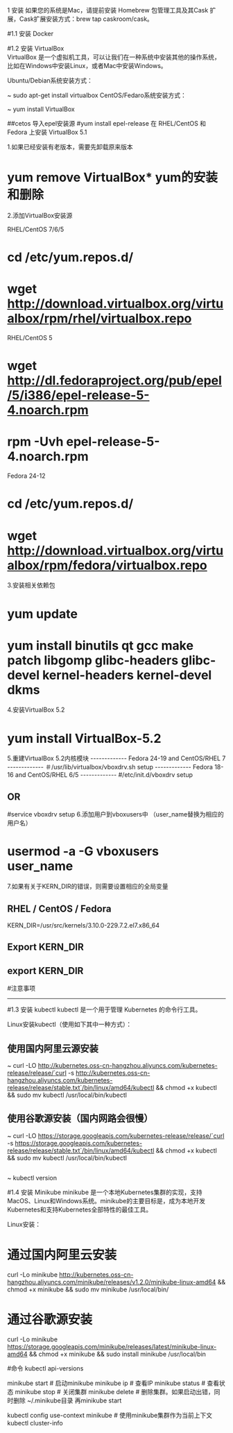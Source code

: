 1 安装
如果您的系统是Mac，请提前安装 Homebrew 包管理工具及其Cask 扩展，Cask扩展安装方式：brew tap caskroom/cask。

#1.1 安装 Docker

#1.2 安装 VirtualBox  
VirtualBox 是一个虚拟机工具，可以让我们在一种系统中安装其他的操作系统，比如在Windows中安装Linux，或者Mac中安装Windows。

Ubuntu/Debian系统安装方式：

~ sudo apt-get install virtualbox
CentOS/Fedaro系统安装方式：

~ yum install VirtualBox

##cetos
导入epel安装源 
#yum  install epel-release
在 RHEL/CentOS 和 Fedora 上安装 VirtualBox 5.1

1.如果已经安装有老版本，需要先卸载原来版本

# yum remove VirtualBox*   yum的安装和删除
 2.添加VirtualBox安装源

 RHEL/CentOS 7/6/5
# cd /etc/yum.repos.d/
# wget http://download.virtualbox.org/virtualbox/rpm/rhel/virtualbox.repo 
RHEL/CentOS 5
# wget http://dl.fedoraproject.org/pub/epel/5/i386/epel-release-5-4.noarch.rpm
# rpm -Uvh epel-release-5-4.noarch.rpm
Fedora 24-12
# cd /etc/yum.repos.d/

# wget http://download.virtualbox.org/virtualbox/rpm/fedora/virtualbox.repo
3.安装相关依赖包
# yum update
# yum install binutils qt gcc make patch libgomp glibc-headers glibc-devel kernel-headers kernel-devel dkms
4.安装VirtualBox 5.2
# yum install VirtualBox-5.2
 5.重建VirtualBox 5.2内核模块
------------- Fedora 24-19 and CentOS/RHEL 7 -------------
＃/usr/lib/virtualbox/vboxdrv.sh setup
------------- Fedora 18-16 and CentOS/RHEL 6/5 -------------
#/etc/init.d/vboxdrv setup
## OR ##
#service vboxdrv setup
 6.添加用户到vboxusers中 （user_name替换为相应的用户名）
# usermod -a -G vboxusers user_name
7.如果有关于KERN_DIR的错误，则需要设置相应的全局变量
## RHEL / CentOS / Fedora ##
KERN_DIR=/usr/src/kernels/3.10.0-229.7.2.el7.x86_64
## Export KERN_DIR ##
export KERN_DIR
--------------------------------------------------------------------
#注意事项

----------------------------------------------------------------------
#1.3 安装 kubectl
kubectl 是一个用于管理 Kubernetes 的命令行工具。

Linux安装kubectl（使用如下其中一种方式）：

## 使用国内阿里云源安装
~ curl -LO http://kubernetes.oss-cn-hangzhou.aliyuncs.com/kubernetes-release/release/`curl -s http://kubernetes.oss-cn-hangzhou.aliyuncs.com/kubernetes-release/release/stable.txt`/bin/linux/amd64/kubectl && chmod +x kubectl && sudo mv kubectl /usr/local/bin/kubectl

## 使用谷歌源安装（国内网路会很慢）
~ curl -LO https://storage.googleapis.com/kubernetes-release/release/`curl -s https://storage.googleapis.com/kubernetes-release/release/stable.txt`/bin/linux/amd64/kubectl && chmod +x kubectl && sudo mv kubectl /usr/local/bin/kubectl

##
~ kubectl version


#1.4 安装 Minikube
minikube 是一个本地Kubernetes集群的实现，支持MacOS、Linux和Windows系统。minikube的主要目标是，成为本地开发Kubernetes和支持Kubernetes全部特性的最佳工具。

Linux安装：

# 通过国内阿里云安装
 curl -Lo minikube http://kubernetes.oss-cn-hangzhou.aliyuncs.com/minikube/releases/v1.2.0/minikube-linux-amd64 && chmod +x minikube && sudo mv minikube /usr/local/bin/

# 通过谷歌源安装
curl -Lo minikube https://storage.googleapis.com/minikube/releases/latest/minikube-linux-amd64 && chmod +x minikube && sudo install minikube /usr/local/bin


#命令
kubectl api-versions


minikube start                           # 启动minikube
minikube ip                              # 查看IP
minikube status                          # 查看状态
minikube stop                            # 关闭集群
minikube delete                          # 删除集群。如果启动出错，同时删除 ~/.minikube目录 再minikube start

kubectl config use-context minikube      # 使用minikube集群作为当前上下文
kubectl cluster-info         